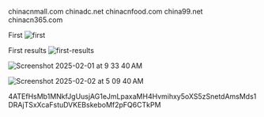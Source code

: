 chinacnmall.com
chinadc.net
chinacnfood.com
china99.net 
chinacn365.com

First
![first](https://github.com/user-attachments/assets/1173c53e-0c34-4d64-91b0-9f2c9c3fba2c)

First results
![first-results](https://github.com/user-attachments/assets/b584cb41-1bc1-443f-ba2c-1e74de47e4f3)



![Screenshot 2025-02-01 at 9 33 40 AM](https://github.com/user-attachments/assets/65e23217-fab6-498a-8efd-2af148639cbe)

![Screenshot 2025-02-02 at 5 09 40 AM](https://github.com/user-attachments/assets/ff268042-49b5-4a41-9898-b03d13a6ff47)

4ATEfHsMb1MNkfJgUusjAG1eJmLpaxaMH4Hvmihxy5oXS5zSnetdAmsMds1DRAjTSxXcaFstuDVKEBskeboMf2pFQ6CTkPM
